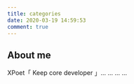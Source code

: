 ```yaml
---
title: categories
date: 2020-03-19 14:59:53
comment: true
---
```


## About me

XPoet「 Keep core developer 」...
...
...
...